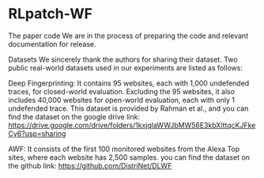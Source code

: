 # RLpatch-WF
The paper code
We are in the process of preparing the code and relevant documentation for release. 

Datasets
We sincerely thank the authors for sharing their dataset. Two public real-world datasets used in our experiments are listed as follows:

Deep Fingerprinting: It contains 95 websites, each with 1,000 undefended traces, for closed-world evaluation. Excluding the 95 websites, it also includes 40,000 websites for open-world evaluation, each with only 1 undefended trace. This dataset is provided by Rahman et al., and you can find the dataset on the google drive link: https://drive.google.com/drive/folders/1kxjqlaWWJbMW56E3kbXlttqcKJFkeCy6?usp=sharing

AWF: It consists of the first 100 monitored websites from the Alexa Top sites, where each website has 2,500 samples.
you can find the dataset on the github link: https://github.com/DistriNet/DLWF
